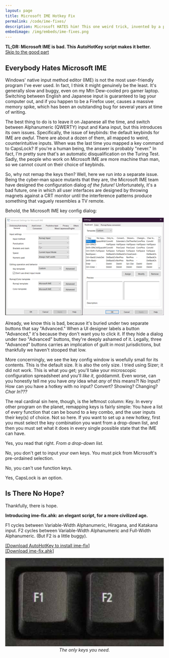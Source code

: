 ```yaml
---
layout: page
title: Microsoft IME Hotkey Fix
permalink: /code/ime-fixes/
description: Microsoft HATES him! This one weird trick, invented by a programmer, makes Microsoft IME vaguely usable!
embedimage: /img/embeds/ime-fixes.png
---
```


<b>TL;DR: Microsoft IME is bad. This AutoHotKey script makes it better.</b><br/>
<a href="/code/ime-fixes#1">Skip to the good part</a>

<h2>Everybody Hates Microsoft IME</h2>

Windows' native input method editor (IME) is not the most user-friendly program I've ever used. In fact, I think it might genuinely be the least. It's generally slow and buggy, even on my Mtn Dew-cooled pro gamer laptop. Switching between English and Japanese input is guaranteed to lag your computer out, and if you happen to be a Firefox user, causes a massive memory spike, which has been an outstanding bug for several years at time of writing. 

The best thing to do is to leave it on Japanese all the time, and switch between Alphanumeric (QWERTY) input and Kana input, but this introduces its own issues. Specifically, the issue of keybinds: the default keybinds for IME are <em>awful</em>. There are about a dozen of them, all mapped to weird, counterintuitive inputs. When was the last time you mapped a key command to CapsLock? If you're a human being, the answer is probably "never." In fact, I'm pretty sure that's an automatic disqualification on the Turing Test. Sadly, the people who work on Microsoft IME are more machine than man, so we cannot count on their choice of keybinds.

So, why not remap the keys then? Well, here we run into a separate issue. Being the cyber-man space mutants that they are, the Microsoft IME team have designed the configuration dialog <em>of the future!</em> Unfortunately, it's a bad future, one in which all user interfaces are designed by throwing magnets against a CRT monitor until the interference patterns produce something that vaguely resembles a TV remote.

Behold, the Microsoft IME key config dialog:

<img src="/img/ime-fixes/ui-design-for-satans.png">

Already, we know this is bad, because it's buried under two separate buttons that say "Advanced." When a UI designer labels a button "Advanced," it's because they don't want you to click it. If they hide a dialog under <em>two</em> "Advanced" buttons, they're deeply ashamed of it. Legally, three "Advanced" buttons carries an implication of guilt in most jurisdictions, but thankfully we haven't stooped that low.

More concerningly, we see the key config window is woefully small for its contents. This is the default size. It is also the only size. I tried using Sizer; it did not work. This is what you get; you'll take your microscopic configuration spreadsheet and you'll <em>like it</em>, goddammit. Even worse, can you honestly tell me you have <em>any</em> idea what <em>any</em> of this means?! No Input? How can you have a hotkey with no input? Convert? Showing? Changing? <em>Char In???</em>

The real cardinal sin here, though, is the leftmost column: Key. In every other program on the planet, remapping keys is fairly simple: You have a list of every function that can be bound to a key combo, and the user inputs their key(s) of choice. Not so here. If you want to set up a new hotkey, first you must select the key combination you want from a drop-down list, and then you must set what it does in every single possible state that the IME can have.

Yes, you read that right. <em>From a drop-down list.</em>

No, you don't get to input your own keys. You must pick from Microsoft's pre-ordained selection.

No, you can't use function keys.

Yes, CapsLock is an option.

<h2 id="1">Is There No Hope?</h2>

Thankfully, there is hope.

<b>Introducing ime-fix.ahk: an elegant script, for a more civilized age.</b>

F1 cycles between Variable-Width Alphanumeric, Hiragana, and Katakana input. F2 cycles between Variable-Width Alphanumeric and Full-Width Alphanumeric. (But F2 is a little buggy).

<a href="https://www.autohotkey.com/">[Download AutoHotKey to install ime-fix]</a><br/>
<a href="/download/ime-fix.ahk">[Download ime-fix.ahk]</a>

<center>
<img src="/img/ime-fixes/the-only-keys-you-need.png"><br/>
<em>The only keys you need.</em></center>